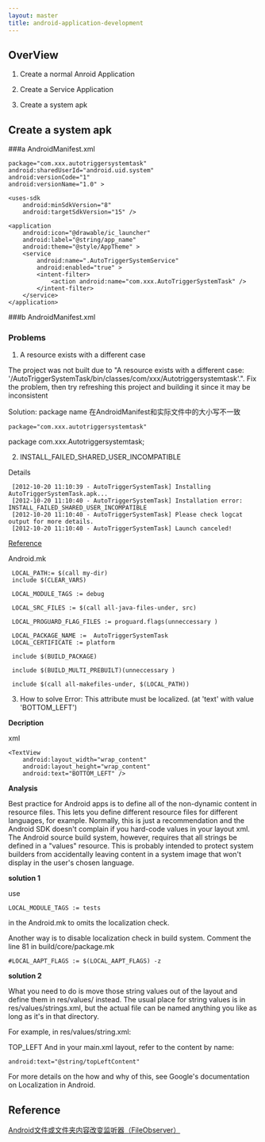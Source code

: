 ```yaml
---
layout: master
title: android-application-development
---
```


## OverView

1. Create a normal Anroid Application

2. Create a Service Application

3. Create a system apk


## Create a system apk

###a AndroidManifest.xml

    package="com.xxx.autotriggersystemtask"
    android:sharedUserId="android.uid.system"
    android:versionCode="1"
    android:versionName="1.0" >

    <uses-sdk
        android:minSdkVersion="8"
        android:targetSdkVersion="15" />

    <application
        android:icon="@drawable/ic_launcher"
        android:label="@string/app_name"
        android:theme="@style/AppTheme" >
        <service
            android:name=".AutoTriggerSystemService"
            android:enabled="true" >
            <intent-filter>
                <action android:name="com.xxx.AutoTriggerSystemTask" />
            </intent-filter>
        </service>
    </application>

###b AndroidManifest.xml

### Problems

1. A resource exists with a different case

The project was not built due to "A resource exists with a different case: '/AutoTriggerSystemTask/bin/classes/com/xxx/Autotriggersystemtask'.". Fix the problem, then try refreshing this project and building it since it may be inconsistent


Solution: package name 在AndroidManifest和实际文件中的大小写不一致

    package="com.xxx.autotriggersystemtask"

package com.xxx.Autotriggersystemtask;

2. INSTALL_FAILED_SHARED_USER_INCOMPATIBLE

Details

     [2012-10-20 11:10:39 - AutoTriggerSystemTask] Installing AutoTriggerSystemTask.apk...
     [2012-10-20 11:10:40 - AutoTriggerSystemTask] Installation error: INSTALL_FAILED_SHARED_USER_INCOMPATIBLE
     [2012-10-20 11:10:40 - AutoTriggerSystemTask] Please check logcat output for more details.
     [2012-10-20 11:10:40 - AutoTriggerSystemTask] Launch canceled!


[Reference](http://blog.csdn.net/happyhell/article/details/5903389)

Android.mk


     LOCAL_PATH:= $(call my-dir)
     include $(CLEAR_VARS)

     LOCAL_MODULE_TAGS := debug

     LOCAL_SRC_FILES := $(call all-java-files-under, src)

     LOCAL_PROGUARD_FLAG_FILES := proguard.flags(unneccessary )

     LOCAL_PACKAGE_NAME :=  AutoTriggerSystemTask
     LOCAL_CERTIFICATE := platform

     include $(BUILD_PACKAGE)

     include $(BUILD_MULTI_PREBUILT)(unneccessary )

     include $(call all-makefiles-under, $(LOCAL_PATH))


3. How to solve Error: This attribute must be localized. (at 'text' with value 'BOTTOM_LEFT')

**Decription**

xml

    <TextView 
        android:layout_width="wrap_content"
        android:layout_height="wrap_content"
        android:text="BOTTOM_LEFT" />

**Analysis**

Best practice for Android apps is to define all of the non-dynamic content in resource files. This lets you define different resource files for different languages, for example. Normally, this is just a recommendation and the Android SDK doesn't complain if you hard-code values in your layout xml. The Android source build system, however, requires that all strings be defined in a "values" resource. This is probably intended to protect system builders from accidentally leaving content in a system image that won't display in the user's chosen language.


**solution 1**

 use

	LOCAL_MODULE_TAGS := tests
in the Android.mk to omits the localization check.

Another way is to disable localization check in build system. Comment the line 81 in build/core/package.mk

	#LOCAL_AAPT_FLAGS := $(LOCAL_AAPT_FLAGS) -z

**solution 2**

What you need to do is move those string values out of the layout and define them in res/values/ instead. The usual place for string values is in res/values/strings.xml, but the actual file can be named anything you like as long as it's in that directory.

For example, in res/values/string.xml:

<string name="topLeftContent">TOP_LEFT</string>
And in your main.xml layout, refer to the content by name:

    android:text="@string/topLeftContent"
For more details on the how and why of this, see Google's documentation on Localization in Android.

## Reference

[Android文件或文件夹内容改变监听器（FileObserver）](http://blog.csdn.net/mayingcai1987/article/details/6210904)

